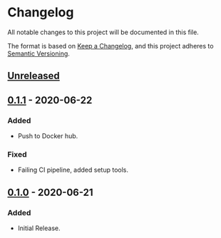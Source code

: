# Changelog

All notable changes to this project will be documented in this file.

The format is based on [Keep a Changelog](https://keepachangelog.com/en/1.0.0/),
and this project adheres to [Semantic Versioning](https://semver.org/spec/v2.0.0.html).

## [Unreleased]

## [0.1.1] - 2020-06-22
### Added
  - Push to Docker hub.
### Fixed
  - Failing CI pipeline, added setup tools.

## [0.1.0] - 2020-06-21
### Added
  - Initial Release.

[Unreleased]: https://gitlab.com/gitlab-automation-toolkit/gitlab-auto-release/-/compare/release%2F0.1.1...master
[0.1.1]: https://gitlab.com/gitlab-automation-toolkit/gitlab-auto-release/-/compare/release%2F0.1.1...release%2F0.1.0
[0.1.0]: https://gitlab.com/gitlab-automation-toolkit/gitlab-auto-mr-issue/-/tags/release%2F0.1.0